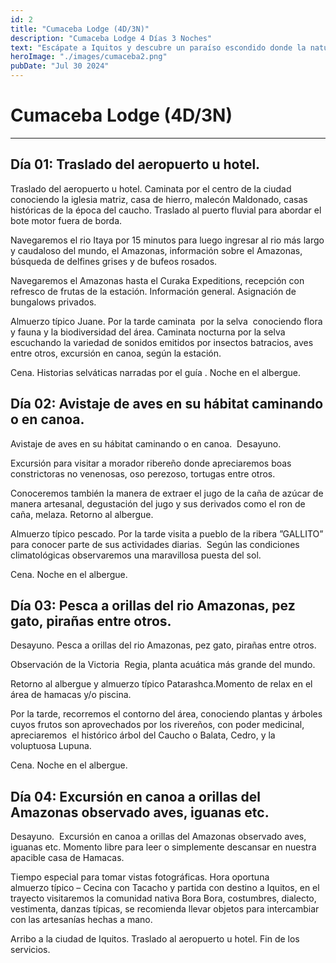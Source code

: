 ```yaml
---
id: 2
title: "Cumaceba Lodge (4D/3N)"
description: "Cumaceba Lodge 4 Días 3 Noches"
text: "Escápate a Iquitos y descubre un paraíso escondido donde la naturaleza, la comodidad y la aventura se encuentran."
heroImage: "./images/cumaceba2.png"
pubDate: "Jul 30 2024"
---
```


# Cumaceba Lodge (4D/3N)

---

## Día 01: Traslado del aeropuerto u hotel.

Traslado del aeropuerto u hotel. Caminata por el centro de la ciudad conociendo la iglesia matriz, casa de hierro, malecón Maldonado, casas históricas de la época del caucho. Traslado al puerto fluvial para abordar el bote motor fuera de borda.

Navegaremos el rio Itaya por 15 minutos para luego ingresar al rio más largo y caudaloso del mundo, el Amazonas, información sobre el Amazonas, búsqueda de delfines grises y de bufeos rosados.

Navegaremos el Amazonas hasta el Curaka Expeditions, recepción con refresco de frutas de la estación. Información general. Asignación de bungalows privados.

Almuerzo típico Juane. Por la tarde caminata  por la selva  conociendo flora y fauna y la biodiversidad del área. Caminata nocturna por la selva escuchando la variedad de sonidos emitidos por insectos batracios, aves entre otros, excursión en canoa, según la estación.

Cena. Historias selváticas narradas por el guía . Noche en el albergue.

## Día 02: Avistaje de aves en su hábitat caminando o en canoa. 

Avistaje de aves en su hábitat caminando o en canoa.  Desayuno.

Excursión para visitar a morador ribereño donde apreciaremos boas constrictoras no venenosas, oso perezoso, tortugas entre otros.

Conoceremos también la manera de extraer el jugo de la caña de azúcar de manera artesanal, degustación del jugo y sus derivados como el ron de caña, melaza. Retorno al albergue.

Almuerzo típico pescado. Por la tarde visita a pueblo de la ribera ”GALLITO” para conocer parte de sus actividades diarias.  Según las condiciones climatológicas observaremos una maravillosa puesta del sol.

Cena. Noche en el albergue.

## Día 03: Pesca a orillas del rio Amazonas, pez gato, pirañas entre otros.

Desayuno. Pesca a orillas del rio Amazonas, pez gato, pirañas entre otros.

Observación de la Victoria  Regia, planta acuática más grande del mundo.

Retorno al albergue y almuerzo típico Patarashca.Momento de relax en el área de hamacas y/o piscina.

Por la tarde, recorremos el contorno del área, conociendo plantas y árboles cuyos frutos son aprovechados por los rivereños, con poder medicinal, apreciaremos  el histórico árbol del Caucho o Balata, Cedro, y la voluptuosa Lupuna.

Cena. Noche en el albergue.

## Día 04: Excursión en canoa a orillas del Amazonas observado aves, iguanas etc.

Desayuno.  Excursión en canoa a orillas del Amazonas observado aves, iguanas etc. Momento libre para leer o simplemente descansar en nuestra apacible casa de Hamacas.

Tiempo especial para tomar vistas fotográficas. Hora oportuna almuerzo típico – Cecina con Tacacho y partida con destino a Iquitos, en el trayecto visitaremos la comunidad nativa Bora Bora, costumbres, dialecto, vestimenta, danzas típicas, se recomienda llevar objetos para intercambiar con las artesanías hechas a mano.

Arribo a la ciudad de Iquitos. Traslado al aeropuerto u hotel. Fin de los servicios.
